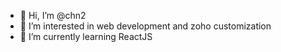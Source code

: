 - 👋 Hi, I’m @chn2
- 👀 I’m interested in web development and zoho customization
- 🌱 I’m currently learning ReactJS

<!---
chn2/chn2 is a ✨ special ✨ repository because its `README.md` (this file) appears on your GitHub profile.
You can click the Preview link to take a look at your changes.
--->
